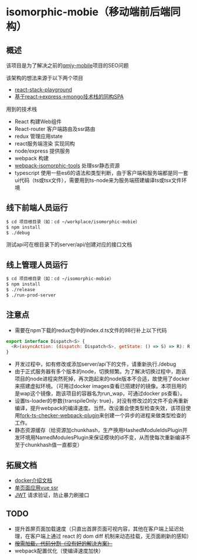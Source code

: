 # isomorphic-mobie（移动端前后端同构）

## 概述

该项目是为了解决之前的[qmjy-mobile](https://github.com/xuyongtao/react-typescript-webpack-demo)项目的SEO问题

该架构的想法来源于以下两个项目
* [react-stack-playground](https://github.com/smashercosmo/react-stack-playground)
* [基于react->express->mongo技术栈的同构SPA](https://github.com/laoqiren/isomorphic-redux-CNode)

用到的技术栈
* React 构建Web组件
* React-router 客户端路由及ssr路由
* redux 管理应用state
* react服务端渲染 实现同构
* node/express 提供服务
* webpack 构建
* [webpack-isomorphic-tools](https://github.com/halt-hammerzeit/webpack-isomorphic-tools) 处理ssr静态资源
* typescript 使用一些es6的语法和类型判断，由于客户端和服务端都是同一套ui代码（ts或tsx文件），需要用到ts-node来为服务端搭建编译ts或tsx文件环境

## 线下前端人员运行

```bash
$ cd 项目根目录（如：cd ~/workplace/isomorphic-mobie）
$ npm install
$ ./debug
```

测试api可在根目录下的server/api/创建对应的接口文档

## 线上管理人员运行

```bash
$ cd 项目根目录（如：cd ~/isomorphic-mobie）
$ npm install
$ ./release 
$ ./run-prod-server
```

## 注意点
* 需要在npm下载的redux包中的index.d.ts文件的98行补上以下代码

```javascript
export interface Dispatch<S> {
  <R>(asyncAction: (dispatch: Dispatch<S>, getState: () => S) => R): R;
}
```

* 开发过程中，如有修改或添加server/api下的文件，请重新执行./debug
* 由于正式服务器有多个版本的node，切换频繁。为了解决切换过程中，跑该项目的node进程突然死掉，再次跑起来的node版本不合适，故使用了docker来搭建虚拟环境。（可用过docker images查看已搭建好的镜像。本项目用的是wap这个镜像，跑该项目的容器名为run_wap，可通过docker ps查看）。
* 设置ts-loader的参数{transpileOnly: true}，对没有修改过的文件不会再重新编译，提升webpack的编译速度。当然，改设置会使类型检查失效，该项目使用[fork-ts-checker-webpack-plugin](https://github.com/Realytics/fork-ts-checker-webpack-plugin)来创建一个异步的进程来做类型检查的工作。
* 静态资源缓存（给资源加chunkhash，生产换用HashedModuleIdsPlugin开发环境用NamedModulesPlugin来保证模块的id不变，从而使每次重新编译不至于chunkhash值一直都变）

## 拓展文档
* [docker介绍文档](https://www.gitbook.com/book/yeasy/docker_practice 'Docker — 从入门到实践')
* [单页面应用vue ssr](https://zhuanlan.zhihu.com/p/27213057 '如何用 Vue 构建大型单页面应用')
* [JWT](https://github.com/hokaccha/node-jwt-simple) 请求验证，防止暴力刷接口

## TODO
* 提升首屏页面加载速度（只直出首屏页面可视内容，其他在客户端上延迟处理，在客户端上通过 react 的 dom diff 机制来动态挂载，无页面刷新的感知）
* [~~按需加载，代码分割（没有好的解决方案）~~](https://github.com/ReactTraining/react-router/blob/master/packages/react-router-dom/docs/guides/code-splitting.md)
* webpack配置优化（使编译速度加快）